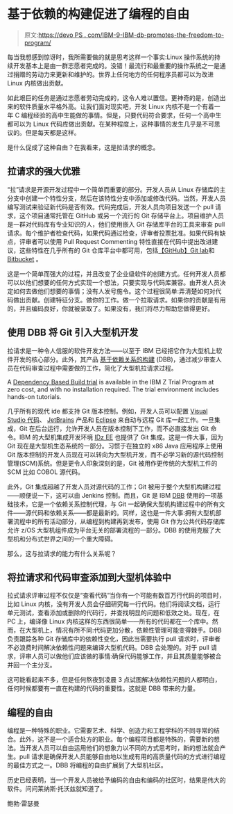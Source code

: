 # 基于依赖的构建促进了编程的自由

> 原文:[https://devo PS . com/IBM-9-IBM-db-promotes-the-freedom-to-program/](https://devops.com/ibm-9-ibm-dbb-promotes-the-freedom-to-program/)

每当我想感到惊讶时，我所需要做的就是思考这样一个事实:Linux 操作系统的持续开发基本上是由一群志愿者完成的。没错！最流行和最重要的操作系统之一是通过捐赠的劳动力来更新和维护的。世界上任何地方的任何程序员都可以为改进 Linux 内核做出贡献。

如此艰巨的任务是通过志愿者劳动完成的，这令人难以置信。更神奇的是，创造出来的软件质量水平格外高。让我们面对现实吧，开发 Linux 内核不是一个有着一年 C 编程经验的高中生能做的事情。但是，只要代码符合要求，任何一个高中生都可以为 Linux 代码库做出贡献。在某种程度上，这种事情的发生几乎是不可思议的。但是每天都是这样。

是什么促成了这种自由？在我看来，这是拉请求的概念。

## 拉请求的强大优雅

“拉”请求是开源开发过程中一个简单而重要的部分。开发人员从 Linux 存储库的主分支中创建一个特性分支，然后在该特性分支中添加或修改代码。当然，开发人员编写测试来验证新代码是否有效。代码完成后，开发人员向项目发送一个 pull 请求，这个项目通常托管在 GitHub 或另一个流行的 Git 存储平台上。项目维护人员是一群对代码库有专业知识的人，他们使用嵌入 Git 存储库平台的工具来审查 pull 请求。每个维护者检查代码，如果代码通过检查，评审者投票批准。如果代码有缺点，评审者可以使用 Pull Request Commenting 特性直接在代码中提出改进建议，这些特性在几乎所有的 Git 仓库平台中都可用，包括[【GitHub】](https://help.github.com/articles/about-pull-requests/)[Git lab](https://about.gitlab.com/2015/07/29/feature-highlight-merge-request-approvals/)和 [Bitbucket](https://www.atlassian.com/git/tutorials/making-a-pull-request) 。

这是一个简单而强大的过程，并且改变了企业级软件的创建方式。任何开发人员都可以以他们想要的任何方式实现一个想法，只要实现与代码库兼容。由开发人员决定如何去做他们想要的事情；没有人发号施令。这个过程很简单:弄清楚如何对代码做出贡献。创建特征分支。做你的工作。做一个拉取请求。如果你的贡献是有用的，并且编码良好，你就被录取了。如果没有，我们将尽力帮助您做得更好。

## 使用 DBB 将 Git 引入大型机开发

拉请求是一种令人信服的软件开发方法——以至于 IBM 已经把它作为大型机上软件开发的核心部分。此外，其产品 [基于依赖关系的构建](https://developer.ibm.com/mainframe/products/ibm-dependency-based-build/) (DBB)，通过减少审查人员在代码审查过程中需要做的工作，简化了大型机拉请求过程。

A [Dependency Based Build trial](https://www.ibm.com/account/reg/us-en/signup?formid=urx-31400&cm_mmc=OSocial_Blog-_-Systems_Systems+-+IBM+Z-_-WW_WW-_-Link+from+Devopsdotcom+DBB+trial_ov63620&cm_mmca1=000020YJ&cm_mmca2=10003064) is available in the IBM Z Trial Program at zero cost, and with no installation required. The trial environment includes hands-on tutorials.

几乎所有的现代 ide 都支持 Git 版本控制。例如，开发人员可以配置 [Visual Studio 代码](https://code.visualstudio.com/Docs/editor/versioncontrol)、 [JetBrains](https://www.jetbrains.com/help/idea/using-git-integration.html) 产品和 [Eclipse](https://www.eclipse.org/egit/) 来自动与远程 Git 库一起工作。一旦集成，Git 在后台运行，允许开发人员在版本控制下工作，而不必直接发出 Git 命令。IBM 的大型机集成开发环境 [IDz EE](https://www.ibm.com/blogs/systems/7-things-ibms-ide-provides-for-developer-empowerment/) 也提供了 Git 集成。这是一件大事，因为 Git 现在是大型机生态系统的一部分。习惯于在独立的 x86 Java 应用程序上使用 Git 版本控制的开发人员现在可以转向为大型机开发，而不必学习新的源代码控制管理(SCM)系统。但是更令人印象深刻的是，Git 被用作更传统的大型机工件的 SCM 比如 COBOL 源代码。

此外，Git 集成超越了开发人员对源代码的工作；Git 被用于整个大型机构建过程——顺便说一下，这可以由 Jenkins 控制。而且，Git 是 IBM [DBB](https://developer.ibm.com/mainframe/2018/04/19/dbb-serve-wider-vision-supporting-open-source-devops-pipeline-including-traditional-z-os-artifacts/) 使用的一项基础技术，它是一个依赖关系控制代理，与 Git 一起确保大型机构建过程中的所有文件——源代码和依赖关系——都是最新的。同样，这也是一件大事:拥有大型机部署流程中的所有活动部分，从编程到构建再到发布，使用 Git 作为公共代码存储库允许 z/OS 大型机组件成为平台无关的部署流程的一部分。DBB 的使用克服了大型机和分布式世界之间的一个重大障碍。

那么，这与拉请求的能力有什么关系呢？

## 将拉请求和代码审查添加到大型机体验中

拉式请求评审过程不仅仅是“查看代码”当你有一个可能有数百万行代码的项目时，比如 Linux 内核，没有开发人员会仔细研究每一行代码。他们将阅读文档，运行单元测试，查看添加或删除的代码行，并查找明显的问题和低效之处。现在，在 PC 上，编译像 Linux 内核这样的东西很简单——所有的代码都在一个库中。然而，在大型机上，情况有所不同:代码更加分散，依赖性管理可能变得棘手。DBB 负责跟踪各种 Git 存储库中的依赖性变化，因此当需要执行 pull 请求时，评审者不必浪费时间解决依赖性问题来编译大型机代码。DBB 会处理的。对于 pull 请求，评审人员可以做他们应该做的事情:确保代码能够工作，并且其质量能够被合并回一个主分支。

这可能看起来不多，但是任何熬夜到凌晨 3 点试图解决依赖性问题的人都明白，任何时候都要有一直在构建的代码的重要性。这就是 DBB 带来的力量。

## 编程的自由

编程是一种特殊的职业。它需要艺术、科学、创造力和工程学科的不同寻常的结合。此外，这不是一个适合处方的职业。每个编程项目都是特殊的，需要新的想法。当开发人员可以自由运用他们的想象力以不同的方式思考时，新的想法就会产生。pull 请求是确保开发人员能够自由地以生成有用的高质量代码的方式进行编程的最佳方式之一。DBB 将编程的自由扩展到了大型机社区。

历史已经表明，当一个开发人员被给予编码的自由和编码的社区时，结果是伟大的软件。问问莱纳斯·托沃兹就知道了。

鲍勃·雷瑟曼